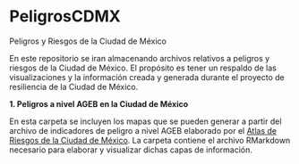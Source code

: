 # PeligrosCDMX
Peligros y Riesgos de la Ciudad de México

En este repositorio se iran almacenando archivos relativos a peligros y riesgos de la Ciudad de México. El propósito es tener un respaldo de las visualizaciones y la información creada y generada durante el proyecto de resiliencia de la Ciudad de México.

**1. Peligros a nivel AGEB en la Ciudad de México**

En esta carpeta se incluyen los mapas que se pueden generar a partir del archivo de indicadores de peligro a nivel AGEB elaborado por el [Atlas de Riesgos de la Ciudad de México](http://atlas.cdmx.gob.mx/datosabiertos.html). La carpeta contiene el archivo RMarkdown necesario para elaborar y visualizar dichas capas de información. 


